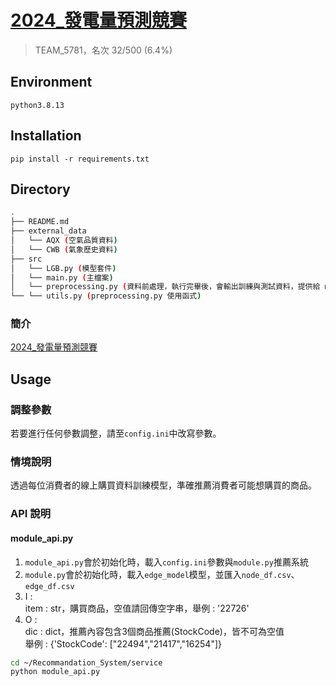 # [2024_發電量預測競賽](https://tbrain.trendmicro.com.tw/Competitions/Details/36)
> TEAM_5781，名次 32/500 (6.4%)

## Environment
`python3.8.13`

## Installation
`pip install -r requirements.txt`

## Directory

```bash
.
├── README.md
├── external_data
│   └── AQX (空氣品質資料)
│   └── CWB (氣象歷史資料)
├── src
│   └── LGB.py (模型套件)
│   └── main.py (主檔案)
│   └── preprocessing.py (資料前處理，執行完畢後，會輸出訓練與測試資料，提供給 main.py)
└── └── utils.py (preprocessing.py 使用函式)
```

### 簡介
[2024_發電量預測競賽](https://tbrain.trendmicro.com.tw/Competitions/Details/36)

## Usage

### 調整參數

若要進行任何參數調整，請至`config.ini`中改寫參數。

### 情境說明

透過每位消費者的線上購買資料訓練模型，準確推薦消費者可能想購買的商品。

### API 說明
#### module_api.py
1. `module_api.py`會於初始化時，載入`config.ini`參數與`module.py`推薦系統
2. `module.py`會於初始化時，載入`edge_model`模型，並匯入`node_df.csv`、`edge_df.csv`
3. I :  
   item : str，購買商品，空值請回傳空字串，舉例 : '22726'  
4. O :  
   dic : dict，推薦內容包含3個商品推薦(StockCode)，皆不可為空值  
   舉例 : {'StockCode': ["22494","21417","16254"]}  

```bash
cd ~/Recommandation_System/service
python module_api.py
```


